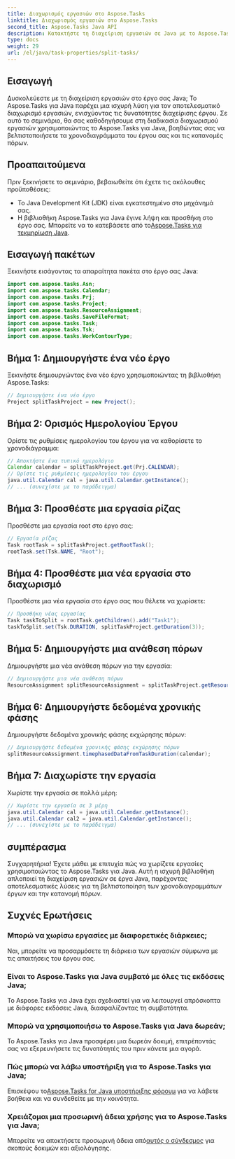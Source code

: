 ```yaml
---
title: Διαχωρισμός εργασιών στο Aspose.Tasks
linktitle: Διαχωρισμός εργασιών στο Aspose.Tasks
second_title: Aspose.Tasks Java API
description: Κατακτήστε τη διαχείριση εργασιών σε Java με το Aspose.Tasks! Μάθετε πώς να διαχωρίζετε τις εργασίες αποτελεσματικά για βελτιστοποιημένα χρονοδιαγράμματα έργων. Κατεβάστε τώρα!
type: docs
weight: 29
url: /el/java/task-properties/split-tasks/
---
```

## Εισαγωγή
Δυσκολεύεστε με τη διαχείριση εργασιών στο έργο σας Java; Το Aspose.Tasks για Java παρέχει μια ισχυρή λύση για τον αποτελεσματικό διαχωρισμό εργασιών, ενισχύοντας τις δυνατότητες διαχείρισης έργου. Σε αυτό το σεμινάριο, θα σας καθοδηγήσουμε στη διαδικασία διαχωρισμού εργασιών χρησιμοποιώντας το Aspose.Tasks για Java, βοηθώντας σας να βελτιστοποιήσετε τα χρονοδιαγράμματα του έργου σας και τις κατανομές πόρων.
## Προαπαιτούμενα
Πριν ξεκινήσετε το σεμινάριο, βεβαιωθείτε ότι έχετε τις ακόλουθες προϋποθέσεις:
- Το Java Development Kit (JDK) είναι εγκατεστημένο στο μηχάνημά σας.
-  Η βιβλιοθήκη Aspose.Tasks για Java έγινε λήψη και προσθήκη στο έργο σας. Μπορείτε να το κατεβάσετε από το[Aspose.Tasks για τεκμηρίωση Java](https://reference.aspose.com/tasks/java/).
## Εισαγωγή πακέτων
Ξεκινήστε εισάγοντας τα απαραίτητα πακέτα στο έργο σας Java:
```java
import com.aspose.tasks.Asn;
import com.aspose.tasks.Calendar;
import com.aspose.tasks.Prj;
import com.aspose.tasks.Project;
import com.aspose.tasks.ResourceAssignment;
import com.aspose.tasks.SaveFileFormat;
import com.aspose.tasks.Task;
import com.aspose.tasks.Tsk;
import com.aspose.tasks.WorkContourType;
```
## Βήμα 1: Δημιουργήστε ένα νέο έργο
Ξεκινήστε δημιουργώντας ένα νέο έργο χρησιμοποιώντας τη βιβλιοθήκη Aspose.Tasks:
```java
// Δημιουργήστε ένα νέο έργο
Project splitTaskProject = new Project();
```
## Βήμα 2: Ορισμός Ημερολογίου Έργου
Ορίστε τις ρυθμίσεις ημερολογίου του έργου για να καθορίσετε το χρονοδιάγραμμα:
```java
// Αποκτήστε ένα τυπικό ημερολόγιο
Calendar calendar = splitTaskProject.get(Prj.CALENDAR);
// Ορίστε τις ρυθμίσεις ημερολογίου του έργου
java.util.Calendar cal = java.util.Calendar.getInstance();
// ... (συνεχίστε με το παράδειγμα)
```
## Βήμα 3: Προσθέστε μια εργασία ρίζας
Προσθέστε μια εργασία root στο έργο σας:
```java
// Εργασία ρίζας
Task rootTask = splitTaskProject.getRootTask();
rootTask.set(Tsk.NAME, "Root");
```
## Βήμα 4: Προσθέστε μια νέα εργασία στο διαχωρισμό
Προσθέστε μια νέα εργασία στο έργο σας που θέλετε να χωρίσετε:
```java
// Προσθήκη νέας εργασίας
Task taskToSplit = rootTask.getChildren().add("Task1");
taskToSplit.set(Tsk.DURATION, splitTaskProject.getDuration(3));
```
## Βήμα 5: Δημιουργήστε μια ανάθεση πόρων
Δημιουργήστε μια νέα ανάθεση πόρων για την εργασία:
```java
// Δημιουργήστε μια νέα ανάθεση πόρων
ResourceAssignment splitResourceAssignment = splitTaskProject.getResourceAssignments().add(taskToSplit, null);
```
## Βήμα 6: Δημιουργήστε δεδομένα χρονικής φάσης
Δημιουργήστε δεδομένα χρονικής φάσης εκχώρησης πόρων:
```java
// Δημιουργήστε δεδομένα χρονικής φάσης εκχώρησης πόρων
splitResourceAssignment.timephasedDataFromTaskDuration(calendar);
```
## Βήμα 7: Διαχωρίστε την εργασία
Χωρίστε την εργασία σε πολλά μέρη:
```java
// Χωρίστε την εργασία σε 3 μέρη
java.util.Calendar cal = java.util.Calendar.getInstance();
java.util.Calendar cal2 = java.util.Calendar.getInstance();
// ... (συνεχίστε με το παράδειγμα)
```
## συμπέρασμα
Συγχαρητήρια! Έχετε μάθει με επιτυχία πώς να χωρίζετε εργασίες χρησιμοποιώντας το Aspose.Tasks για Java. Αυτή η ισχυρή βιβλιοθήκη απλοποιεί τη διαχείριση εργασιών σε έργα Java, παρέχοντας αποτελεσματικές λύσεις για τη βελτιστοποίηση των χρονοδιαγραμμάτων έργων και την κατανομή πόρων.
## Συχνές Ερωτήσεις
### Μπορώ να χωρίσω εργασίες με διαφορετικές διάρκειες;
Ναι, μπορείτε να προσαρμόσετε τη διάρκεια των εργασιών σύμφωνα με τις απαιτήσεις του έργου σας.
### Είναι το Aspose.Tasks για Java συμβατό με όλες τις εκδόσεις Java;
Το Aspose.Tasks για Java έχει σχεδιαστεί για να λειτουργεί απρόσκοπτα με διάφορες εκδόσεις Java, διασφαλίζοντας τη συμβατότητα.
### Μπορώ να χρησιμοποιήσω το Aspose.Tasks για Java δωρεάν;
Το Aspose.Tasks για Java προσφέρει μια δωρεάν δοκιμή, επιτρέποντάς σας να εξερευνήσετε τις δυνατότητές του πριν κάνετε μια αγορά.
### Πώς μπορώ να λάβω υποστήριξη για το Aspose.Tasks για Java;
 Επισκέψου το[Aspose.Tasks for Java υποστήριξης φόρουμ](https://forum.aspose.com/c/tasks/15) για να λάβετε βοήθεια και να συνδεθείτε με την κοινότητα.
### Χρειάζομαι μια προσωρινή άδεια χρήσης για το Aspose.Tasks για Java;
 Μπορείτε να αποκτήσετε προσωρινή άδεια από[αυτός ο σύνδεσμος](https://purchase.aspose.com/temporary-license/) για σκοπούς δοκιμών και αξιολόγησης.